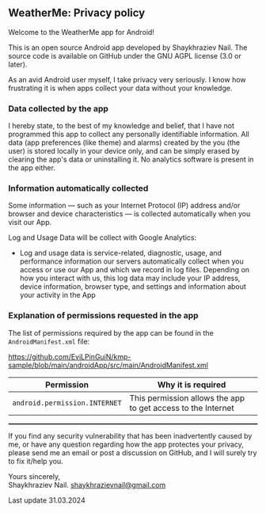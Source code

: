## WeatherMe: Privacy policy

Welcome to the WeatherMe app for Android!

This is an open source Android app developed by Shaykhraziev Nail. The source code is available on GitHub under the GNU AGPL license (3.0 or later).

As an avid Android user myself, I take privacy very seriously.
I know how frustrating it is when apps collect your data without your knowledge.

### Data collected by the app

I hereby state, to the best of my knowledge and belief, that I have not programmed this app to collect any personally identifiable information. All data (app preferences (like theme) and alarms) created by the you (the user) is stored locally in your device only, and can be simply erased by clearing the app's data or uninstalling it. No analytics software is present in the app either.

### Information automatically collected

Some information — such as your Internet Protocol (IP) address and/or browser and device characteristics — is collected automatically when you visit our App.

Log and Usage Data will be collect with Google Analytics:

- Log and usage data is service-related, diagnostic, usage, and performance information our servers automatically collect when you access or use our App and which we record in log files. Depending on how you interact with us, this log data may include your IP address, device information, browser type, and settings and information about your activity in the App

### Explanation of permissions requested in the app

The list of permissions required by the app can be found in the `AndroidManifest.xml` file:

https://github.com/EviLPinGuiN/kmp-sample/blob/main/androidApp/src/main/AndroidManifest.xml
<br/>

| Permission | Why it is required                                           |
| :---: |--------------------------------------------------------------|
| `android.permission.INTERNET` | This permission allows the app to get access to the Internet |
 <hr style="border:1px solid gray">

If you find any security vulnerability that has been inadvertently caused by me, or have any question regarding how the app protectes your privacy, please send me an email or post a discussion on GitHub, and I will surely try to fix it/help you.

Yours sincerely,  
Shaykhraziev Nail.
shaykhrazievnail@gmail.com

Last update 31.03.2024
